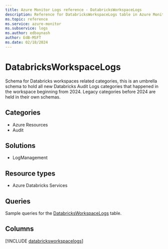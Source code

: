 ```yaml
---
title: Azure Monitor Logs reference - DatabricksWorkspaceLogs
description: Reference for DatabricksWorkspaceLogs table in Azure Monitor Logs.
ms.topic: reference
ms.service: azure-monitor
ms.subservice: logs
ms.author: edbaynash
author: EdB-MSFT
ms.date: 02/18/2024
---
```


# DatabricksWorkspaceLogs

Schema for Databricks workspaces related categories, this is an umbrella schema to hold all new Databricks Audit Logs categories that happened in the workspace beginning from 2024. Legacy categories before 2024 are held in their own schemas.


## Categories

- Azure Resources
- Audit

## Solutions

- LogManagement

## Resource types

- Azure Databricks Services

## Queries

 Sample queries for the [DatabricksWorkspaceLogs](../queries/databricksworkspacelogs.md) table.


## Columns
  
[!INCLUDE [databricksworkspacelogs](.././tables/includes/databricksworkspacelogs-include.md)]
